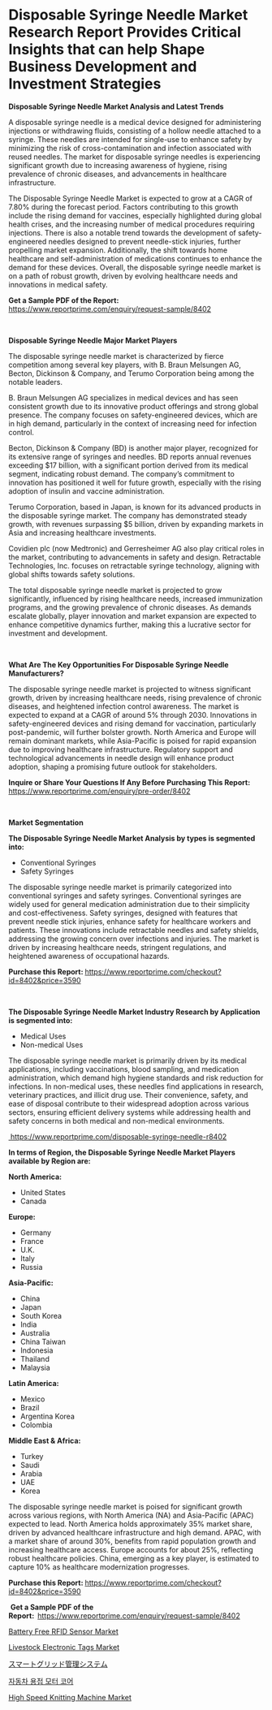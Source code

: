 <p><h1>Disposable Syringe Needle Market Research Report Provides Critical Insights that can help Shape Business Development and Investment Strategies</h1></p><p><strong>Disposable Syringe Needle Market Analysis and Latest Trends</strong></p>
<p><p>A disposable syringe needle is a medical device designed for administering injections or withdrawing fluids, consisting of a hollow needle attached to a syringe. These needles are intended for single-use to enhance safety by minimizing the risk of cross-contamination and infection associated with reused needles. The market for disposable syringe needles is experiencing significant growth due to increasing awareness of hygiene, rising prevalence of chronic diseases, and advancements in healthcare infrastructure.</p><p>The Disposable Syringe Needle Market is expected to grow at a CAGR of 7.80% during the forecast period. Factors contributing to this growth include the rising demand for vaccines, especially highlighted during global health crises, and the increasing number of medical procedures requiring injections. There is also a notable trend towards the development of safety-engineered needles designed to prevent needle-stick injuries, further propelling market expansion. Additionally, the shift towards home healthcare and self-administration of medications continues to enhance the demand for these devices. Overall, the disposable syringe needle market is on a path of robust growth, driven by evolving healthcare needs and innovations in medical safety.</p></p>
<p><strong>Get a Sample PDF of the Report:&nbsp;</strong> <a href="https://www.reportprime.com/enquiry/request-sample/8402">https://www.reportprime.com/enquiry/request-sample/8402</a></p>
<p>&nbsp;</p>
<p><strong>Disposable Syringe Needle Major Market Players</strong></p>
<p><p>The disposable syringe needle market is characterized by fierce competition among several key players, with B. Braun Melsungen AG, Becton, Dickinson & Company, and Terumo Corporation being among the notable leaders. </p><p>B. Braun Melsungen AG specializes in medical devices and has seen consistent growth due to its innovative product offerings and strong global presence. The company focuses on safety-engineered devices, which are in high demand, particularly in the context of increasing need for infection control. </p><p>Becton, Dickinson & Company (BD) is another major player, recognized for its extensive range of syringes and needles. BD reports annual revenues exceeding $17 billion, with a significant portion derived from its medical segment, indicating robust demand. The company’s commitment to innovation has positioned it well for future growth, especially with the rising adoption of insulin and vaccine administration.</p><p>Terumo Corporation, based in Japan, is known for its advanced products in the disposable syringe market. The company has demonstrated steady growth, with revenues surpassing $5 billion, driven by expanding markets in Asia and increasing healthcare investments. </p><p>Covidien plc (now Medtronic) and Gerresheimer AG also play critical roles in the market, contributing to advancements in safety and design. Retractable Technologies, Inc. focuses on retractable syringe technology, aligning with global shifts towards safety solutions.</p><p>The total disposable syringe needle market is projected to grow significantly, influenced by rising healthcare needs, increased immunization programs, and the growing prevalence of chronic diseases. As demands escalate globally, player innovation and market expansion are expected to enhance competitive dynamics further, making this a lucrative sector for investment and development.</p></p>
<p>&nbsp;</p>
<p><strong>What Are The Key Opportunities For Disposable Syringe Needle Manufacturers?</strong></p>
<p><p>The disposable syringe needle market is projected to witness significant growth, driven by increasing healthcare needs, rising prevalence of chronic diseases, and heightened infection control awareness. The market is expected to expand at a CAGR of around 5% through 2030. Innovations in safety-engineered devices and rising demand for vaccination, particularly post-pandemic, will further bolster growth. North America and Europe will remain dominant markets, while Asia-Pacific is poised for rapid expansion due to improving healthcare infrastructure. Regulatory support and technological advancements in needle design will enhance product adoption, shaping a promising future outlook for stakeholders.</p></p>
<p><strong>Inquire or Share Your Questions If Any Before Purchasing This Report:</strong> <a href="https://www.reportprime.com/enquiry/pre-order/8402">https://www.reportprime.com/enquiry/pre-order/8402</a></p>
<p>&nbsp;</p>
<p><strong>Market Segmentation</strong></p>
<p><strong>The Disposable Syringe Needle Market Analysis by types is segmented into:</strong></p>
<p><ul><li>Conventional Syringes</li><li>Safety Syringes</li></ul></p>
<p><p>The disposable syringe needle market is primarily categorized into conventional syringes and safety syringes. Conventional syringes are widely used for general medication administration due to their simplicity and cost-effectiveness. Safety syringes, designed with features that prevent needle stick injuries, enhance safety for healthcare workers and patients. These innovations include retractable needles and safety shields, addressing the growing concern over infections and injuries. The market is driven by increasing healthcare needs, stringent regulations, and heightened awareness of occupational hazards.</p></p>
<p><strong>Purchase this Report:&nbsp;</strong><a href="https://www.reportprime.com/checkout?id=8402&price=3590">https://www.reportprime.com/checkout?id=8402&price=3590</a></p>
<p>&nbsp;</p>
<p><strong>The Disposable Syringe Needle Market Industry Research by Application is segmented into:</strong></p>
<p><ul><li>Medical Uses</li><li>Non-medical Uses</li></ul></p>
<p><p>The disposable syringe needle market is primarily driven by its medical applications, including vaccinations, blood sampling, and medication administration, which demand high hygiene standards and risk reduction for infections. In non-medical uses, these needles find applications in research, veterinary practices, and illicit drug use. Their convenience, safety, and ease of disposal contribute to their widespread adoption across various sectors, ensuring efficient delivery systems while addressing health and safety concerns in both medical and non-medical environments.</p></p>
<p><a href="https://www.reportprime.com/disposable-syringe-needle-r8402">&nbsp;https://www.reportprime.com/disposable-syringe-needle-r8402</a></p>
<p><strong>In terms of Region, the Disposable Syringe Needle Market Players available by Region are:</strong></p>
<p>
    <p> <strong> North America: </strong>
        <ul>
            <li>United States</li>
            <li>Canada</li>
        </ul>
        </p> 
    <p> <strong> Europe: </strong>
        <ul>
            <li>Germany</li>
            <li>France</li>
            <li>U.K.</li>
            <li>Italy</li>
            <li>Russia</li>
        </ul>
        </p> 
    <p> <strong> Asia-Pacific: </strong>
        <ul>
            <li>China</li>
            <li>Japan</li>
            <li>South Korea</li>
            <li>India</li>
            <li>Australia</li>
            <li>China Taiwan</li>
            <li>Indonesia</li>
            <li>Thailand</li>
            <li>Malaysia</li>
        </ul>
        </p> 
    <p> <strong> Latin America: </strong>
        <ul>
            <li>Mexico</li>
            <li>Brazil</li>
            <li>Argentina Korea</li>
            <li>Colombia</li>
        </ul>
        </p> 
    <p> <strong> Middle East & Africa: </strong>
        <ul>
            <li>Turkey</li>
            <li>Saudi</li>
            <li>Arabia</li>
            <li>UAE</li>
            <li>Korea</li>
        </ul>
    </p>
    </p>
<p><p>The disposable syringe needle market is poised for significant growth across various regions, with North America (NA) and Asia-Pacific (APAC) expected to lead. North America holds approximately 35% market share, driven by advanced healthcare infrastructure and high demand. APAC, with a market share of around 30%, benefits from rapid population growth and increasing healthcare access. Europe accounts for about 25%, reflecting robust healthcare policies. China, emerging as a key player, is estimated to capture 10% as healthcare modernization progresses.</p></p>
<p><strong>Purchase this Report: </strong><a href="https://www.reportprime.com/checkout?id=8402&price=3590">https://www.reportprime.com/checkout?id=8402&price=3590</a></p>
<p>&nbsp;<strong>Get a Sample PDF of the Report:&nbsp;&nbsp;</strong><a href="https://www.reportprime.com/enquiry/request-sample/8402">https://www.reportprime.com/enquiry/request-sample/8402</a></p>
<p><strong></strong></p>
<p><p><a href="https://medium.com/@alexander.murray3455/the-comprehensive-battery-free-rfid-sensor-market-research-report-is-essential-for-understanding-10346545f7dd?postPublishedType=initial">Battery Free RFID Sensor Market</a></p><p><a href="https://issuu.com/reportprime-2/docs/livestock-electronic-tags-market-si_eff71010bba9d9">Livestock Electronic Tags Market</a></p><p><a href="https://medium.com/@erlenegcfeenan/smart-grid-management-system-market-%E3%81%AF-%E3%82%B3%E3%82%B9%E3%83%88%E7%AE%A1%E7%90%86%E3%81%A8%E5%8A%B9%E7%8E%87%E5%90%91%E4%B8%8A%E3%82%92%E5%84%AA%E5%85%88%E3%81%97%E3%81%BE%E3%81%99-%E3%81%95%E3%82%89%E3%81%AB-%E5%A0%B1%E5%91%8A%E6%9B%B8%E3%81%AF%E5%B8%82%E5%A0%B4%E3%81%AE%E9%9C%80%E8%A6%81%E9%9D%A2%E3%81%A8%E4%BE%9B%E7%B5%A6%E9%9D%A2%E3%81%AE%E4%B8%A1%E6%96%B9%E3%82%92%E3%82%AB%E3%83%90%E3%83%BC%E3%81%97%E3%81%A6%E3%81%84%E3%81%BE%E3%81%99-smart-grid-1d741f899882">スマートグリッド管理システム</a></p><p><a href="https://medium.com/@deangaylotyrd8909867/%EC%84%B8%EA%B3%84-automotive-welding-motor-cores-market-%EC%9D%80-2024%EC%97%90%EC%84%9C-2031%EB%A1%9C-%EC%97%B0%ED%8F%89%EA%B7%A0-%EC%A6%9D%EA%B0%80%EC%9C%A8%EC%9D%84-%EB%B3%B4%EC%9D%BC-%EA%B2%83%EC%9C%BC%EB%A1%9C-%EC%98%88%EC%83%81%EB%90%A9%EB%8B%88%EB%8B%A4-0bafe7a9d26e">자동차 용접 모터 코어</a></p><p><a href="https://www.linkedin.com/pulse/exploring-high-speed-knitting-machine-market-dynamics-global-rvsye?trackingId=x6QL2N4CQW%2BxwYkmsm62kA%3D%3D">High Speed Knitting Machine Market</a></p></p>
